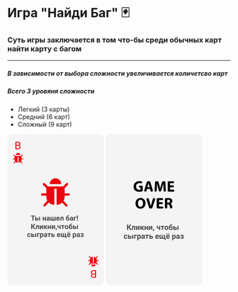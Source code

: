# Игра "Найди Баг" 🃏 

### Суть игры заключается в том что-бы среди обычных карт найти карту с багом

------------

#####  В зависимости от выбора сложности увеличивается количетсво карт
 
#####  Всего 3 уровяня сложности
- Легкий (3 карты)
- Средний (6 карт)
- Сложный (9 карт)


![Иллюстрация к проекту](https://github.com/DianaZaharova/FindBug/raw/main/docs/img/bagCard.png)
![Иллюстрация к проекту](https://github.com/DianaZaharova/FindBug/raw/main/docs/img/GameOver.png)
